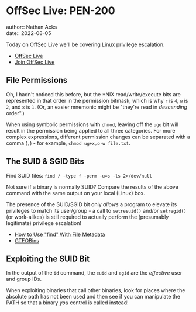# OffSec Live: PEN-200

author:: Nathan Acks  
date:: 2022-08-05

Today on OffSec Live we'll be covering Linux privilege escalation.

* [OffSec Live](https://www.offensive-security.com/offsec/offsec-live/)
* [Join OffSec Live](https://learn.offensive-security.com/offsec-live-webinars)

## File Permissions

Oh, I hadn't noticed this before, but the \*NIX read/write/execute bits are represented in that order in the permission bitmask, which is why `r` is `4`, `w` is `2`, and `x` is `1`. (Or, an easier mnemonic might be "they're read in *descending* order".)

When using symbolic permissions with `chmod`, leaving off the `ugo` bit will result in the permission being applied to all three categories. For more complex expressions, different permission changes can be separated with a comma (`,`) - for example, `chmod ug+x,o-w file.txt`.

## The SUID & SGID Bits

Find SUID files: `find / -type f -perm -u=s -ls 2>/dev/null`

Not sure if a binary is normally SUID? Compare the results of the above command with the same output on your local (Linux) box.

The presence of the SUID/SGID bit only *allows* a program to elevate its privileges to match its user/group - a call to `setresuid()` and/or `setregid()` (or work-alikes) is still required to actually perform the (presumably legitimate) privilege escalation!

* [How to Use "find" With File Metadata](../notes/how-to-use-find-with-file-metadata.md)
* [GTFOBins](https://gtfobins.github.io/)

## Exploiting the SUID Bit

In the output of the `id` command, the `euid` and `egid` are the *effective* user and group IDs.

When exploiting binaries that call other binaries, look for places where the absolute path has not been used and then see if you can manipulate the PATH so that a binary *you* control is called instead!
